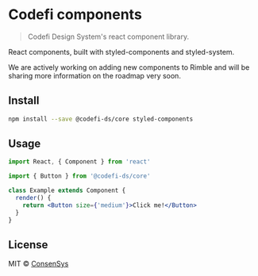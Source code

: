 # Codefi components

> Codefi Design System&#x27;s react component library.

React components, built with styled-components and styled-system.

We are actively working on adding new components to Rimble and will be sharing more information on the roadmap very soon.

## Install

```bash
npm install --save @codefi-ds/core styled-components
```

## Usage

```jsx
import React, { Component } from 'react'

import { Button } from '@codefi-ds/core'

class Example extends Component {
  render() {
    return <Button size={'medium'}>Click me!</Button>
  }
}
```

## License

MIT © [ConsenSys](https://github.com/ConsenSys)
